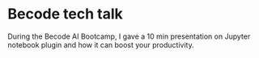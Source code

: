 # Becode tech talk

During the Becode AI Bootcamp, I gave a 10 min presentation on Jupyter notebook plugin and how it can boost your productivity.
